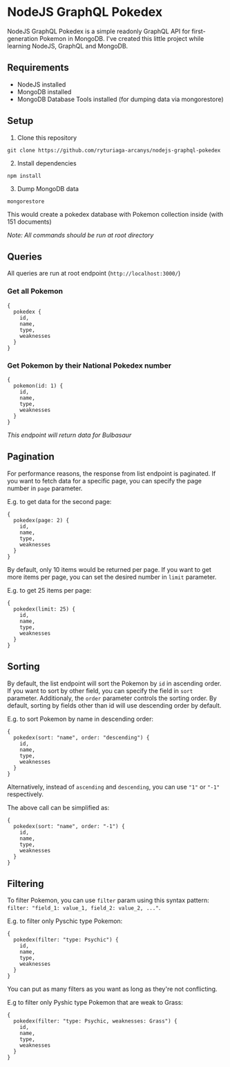# NodeJS GraphQL Pokedex

NodeJS GraphQL Pokedex is a simple readonly GraphQL API for first-generation Pokemon in MongoDB. I've created this little project while learning NodeJS, GraphQL and MongoDB.

## Requirements

- NodeJS installed
- MongoDB installed
- MongoDB Database Tools installed (for dumping data via mongorestore)

## Setup

1. Clone this repository
```shell
git clone https://github.com/ryturiaga-arcanys/nodejs-graphql-pokedex
```
2. Install dependencies
```shell
npm install
```
3. Dump MongoDB data
```shell
mongorestore
```
This would create a pokedex database with Pokemon collection inside (with 151 documents)

*Note: All commands should be run at root directory*

## Queries

All queries are run at root endpoint (`http://localhost:3000/`)

### Get all Pokemon
```
{
  pokedex {
    id,
    name,
    type,
    weaknesses
  }
}
```

### Get Pokemon by their National Pokedex number
```
{
  pokemon(id: 1) {
    id,
    name,
    type,
    weaknesses
  }
}
```
*This endpoint will return data for Bulbasaur*

## Pagination

For performance reasons, the response from list endpoint is paginated. If you want to fetch data for a specific page, you can specify the page number in `page` parameter.

E.g. to get data for the second page:
```
{
  pokedex(page: 2) {
    id,
    name,
    type,
    weaknesses
  }
}
```

By default, only 10 items would be returned per page. If you want to get more items per page, you can set the desired number in `limit` parameter.

E.g. to get 25 items per page:
```
{
  pokedex(limit: 25) {
    id,
    name,
    type,
    weaknesses
  }
}
```

## Sorting

By default, the list endpoint will sort the Pokemon by `id` in ascending order. If you want to sort by other field, you can specify the field in `sort` parameter. Additionaly, the `order` parameter controls the sorting order. By default, sorting by fields other than id will use descending order by default.

E.g. to sort Pokemon by name in descending order:
```
{
  pokedex(sort: "name", order: "descending") {
    id,
    name,
    type,
    weaknesses
  }
}
```

Alternatively, instead of `ascending` and `descending`, you can use `"1"` or `"-1"` respectively.

The above call can be simplified as:
```
{
  pokedex(sort: "name", order: "-1") {
    id,
    name,
    type,
    weaknesses
  }
}
```

## Filtering

To filter Pokemon, you can use `filter` param using this syntax pattern: `filter: "field_1: value_1, field_2: value_2, ..."`.

E.g. to filter only Pyschic type Pokemon:
```
{
  pokedex(filter: "type: Psychic") {
    id,
    name,
    type,
    weaknesses
  }
}
```

You can put as many filters as you want as long as they're not conflicting.

E.g to filter only Pyshic type Pokemon that are weak to Grass:
```
{
  pokedex(filter: "type: Psychic, weaknesses: Grass") {
    id,
    name,
    type,
    weaknesses
  }
}
```
